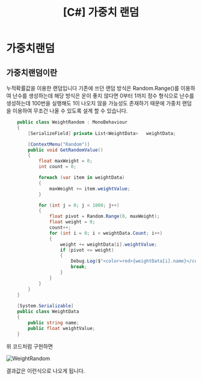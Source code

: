 ﻿---
layout: single
title: "[C#] 가중치 랜덤"
categories: Programming
tag: [C#]
author_profile: false
---

# 가중치랜덤

## 가중치랜덤이란

누적확률값을 이용한 랜덤입니다
기존에 쓰던 랜덤 방식은 Random.Range()를 이용하여 난수를 생성하는데 해당 방식은 운이 좋지 않다면 0부터 1까지 정수 형식으로 난수를 생성하는데 100번을 실행해도 1이 나오지 않을 가능성도 존재하기 때문에 가중치 랜덤을 이용하여 무조건 나올 수 있도록 설계 할 수 있습니다.

```c#
	public class WeightRandom : MonoBehaviour
	{
	    [SerializeField] private List<WeightData> 	weightData;

	    [ContextMenu("Random")]
	    public void GetRandomValue()
	    {
	        float maxWeight = 0;
	        int count = 0;

	        foreach (var item in weightData)
	        {
	            maxWeight += item.weightValue;
	        }

	        for (int j = 0; j < 1000; j++)
	        {
	            float pivot = Random.Range(0, maxWeight);
	            float weight = 0;
	            count++;
	            for (int i = 0; i < weightData.Count; i++)
	            {
	                weight += weightData[i].weightValue;
	                if (pivot <= weight)
	                {
	                    Debug.Log($"<color=red>{weightData[i].name}</color>");
	                    break;
	                }
	            }
	        }
	    }
	}
	
	[System.Serializable]
	public class WeightData
	{
	    public string name;
	    public float weightValue;
	}
```

위 코드처럼 구현하면 


![WeightRandom](https://github.com/cumic06/cumic06/assets/92432064/e55294e7-4887-4f07-afad-b83bf449593b)



결과값은 이런식으로 나오게 됩니다.